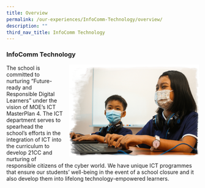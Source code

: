```yaml
---
title: Overview
permalink: /our-experiences/InfoComm-Technology/overview/
description: ""
third_nav_title: InfoComm Technology
---
```

### InfoComm Technology

<img src="/images/ict1.png" style="width:340px;height:240px;margin-left:15px;" align = "right">

The school is committed to nurturing “Future-ready and Responsible Digital Learners” under the vision of MOE’s ICT MasterPlan 4. The ICT department serves to spearhead the school’s efforts in the integration of ICT into the curriculum to develop 21CC and nurturing of responsible citizens of the cyber world. We have unique ICT programmes that ensure our students’ well-being in the event of a school closure and it also develop them into lifelong technology-empowered learners.